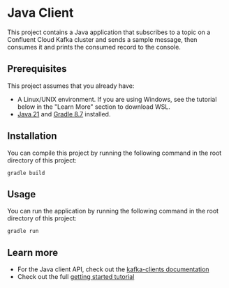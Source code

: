 # Java Client

This project contains a Java application that subscribes to a topic on a Confluent Cloud Kafka cluster and sends a sample message, then consumes it and prints the consumed record to the console.

## Prerequisites

This project assumes that you already have:
- A Linux/UNIX environment. If you are using Windows, see the tutorial below in the "Learn More" section to download WSL.
- [Java 21](https://www.oracle.com/java/technologies/downloads/#java21) and [Gradle 8.7](https://gradle.org/install/) installed.

## Installation

You can compile this project by running the following command in the root directory of this project:

```shell
gradle build
```

## Usage

You can run the application by running the following command in the root directory of this project:

```shell
gradle run
```

## Learn more

- For the Java client API, check out the [kafka-clients documentation](https://docs.confluent.io/platform/current/clients/javadocs/javadoc/index.html)
- Check out the full [getting started tutorial](https://developer.confluent.io/get-started/java/)

